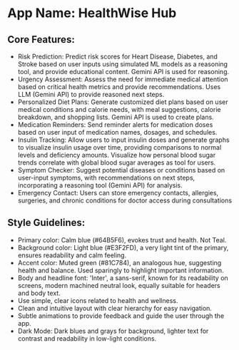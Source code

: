 # **App Name**: HealthWise Hub

## Core Features:

- Risk Prediction: Predict risk scores for Heart Disease, Diabetes, and Stroke based on user inputs using simulated ML models as a reasoning tool, and provide educational content. Gemini API is used for reasoning.
- Urgency Assessment: Assess the need for immediate medical attention based on critical health metrics and provide recommendations. Uses LLM (Gemini API) to provide reasoned next steps.
- Personalized Diet Plans: Generate customized diet plans based on user medical conditions and calorie needs, with meal suggestions, calorie breakdown, and shopping lists. Gemini API is used to create plans.
- Medication Reminders: Send reminder alerts for medication doses based on user input of medication names, dosages, and schedules.
- Insulin Tracking: Allow users to input insulin doses and generate graphs to visualize insulin usage over time, providing comparisons to normal levels and deficiency amounts. Visualize how personal blood sugar trends correlate with global blood sugar averages as tool for users.
- Symptom Checker: Suggest potential diseases or conditions based on user-input symptoms, with recommendations on next steps, incorporating a reasoning tool (Gemini API) for analysis.
- Emergency Contact: Users can store emergency contacts, allergies, surgeries, and chronic conditions for doctor access during consultations

## Style Guidelines:

- Primary color: Calm blue (#64B5F6), evokes trust and health. Not Teal.
- Background color: Light blue (#E3F2FD), a very light tint of the primary, ensures readability and calm feeling.
- Accent color: Muted green (#81C784), an analogous hue, suggesting health and balance. Used sparingly to highlight important information.
- Body and headline font: 'Inter', a sans-serif, known for its readability on screens, modern machined neutral look, equally suitable for headers and body text.
- Use simple, clear icons related to health and wellness.
- Clean and intuitive layout with clear hierarchy for easy navigation.
- Subtle animations to provide feedback and guide the user through the app.
- Dark Mode: Dark blues and grays for background, lighter text for contrast and readability in low-light conditions.